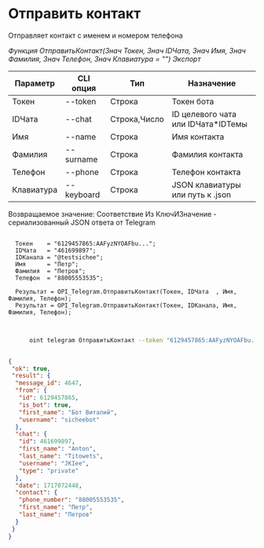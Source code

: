 ﻿---
sidebar_position: 9
---

# Отправить контакт
 Отправляет контакт с именем и номером телефона


*Функция ОтправитьКонтакт(Знач Токен, Знач IDЧата, Знач Имя, Знач Фамилия, Знач Телефон, Знач Клавиатура = "") Экспорт*

  | Параметр | CLI опция | Тип | Назначение |
  |-|-|-|-|
  | Токен | --token | Строка | Токен бота |
  | IDЧата | --chat | Строка,Число | ID целевого чата или IDЧата*IDТемы |
  | Имя | --name | Строка | Имя контакта |
  | Фамилия | --surname | Строка | Фамилия контакта |
  | Телефон | --phone | Строка | Телефон контакта |
  | Клавиатура | --keyboard | Строка | JSON клавиатуры или путь к .json |

  
  Возвращаемое значение:   Соответствие Из КлючИЗначение - сериализованный JSON ответа от Telegram

```bsl title="Пример кода"
	
  Токен    = "6129457865:AAFyzNYOAFbu...";
  IDЧата   = "461699897";
  IDКанала = "@testsichee";
  Имя      = "Петр";
  Фамилия  = "Петров";
  Телефон  = "88005553535";
  
  Результат = OPI_Telegram.ОтправитьКонтакт(Токен, IDЧата  , Имя, Фамилия, Телефон);
  Результат = OPI_Telegram.ОтправитьКонтакт(Токен, IDКанала, Имя, Фамилия, Телефон);
	
```

```sh title="Пример команды CLI"
    
      oint telegram ОтправитьКонтакт --token "6129457865:AAFyzNYOAFbu..." --chat "461699897" --name "Петр" --surname "Петров" --phone "88005553535" --keyboard %keyboard%

```


```json title="Результат"

{
 "ok": true,
 "result": {
  "message_id": 4647,
  "from": {
   "id": 6129457865,
   "is_bot": true,
   "first_name": "Бот Виталий",
   "username": "sicheebot"
  },
  "chat": {
   "id": 461699897,
   "first_name": "Anton",
   "last_name": "Titowets",
   "username": "JKIee",
   "type": "private"
  },
  "date": 1717072448,
  "contact": {
   "phone_number": "88005553535",
   "first_name": "Петр",
   "last_name": "Петров"
  }
 }
}

```
